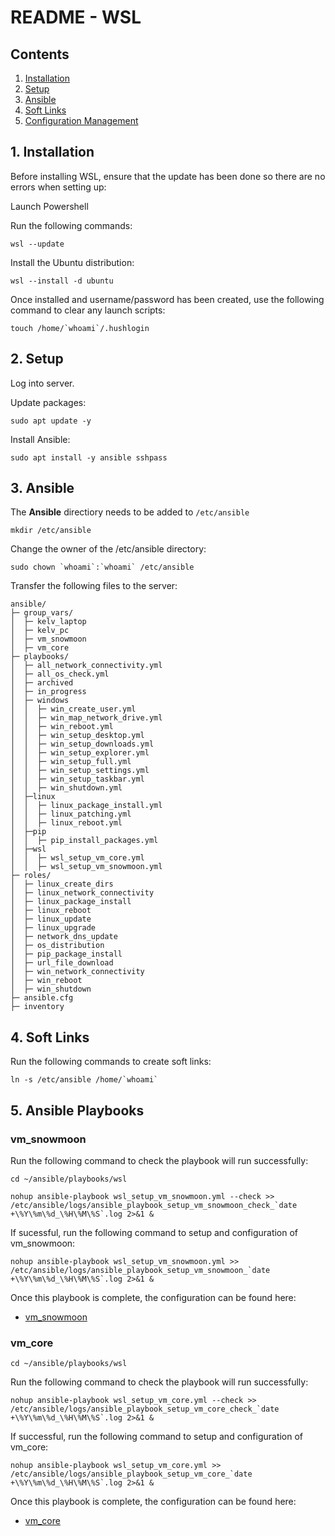 # README - WSL

## Contents

1. [Installation](#1-installation)
2. [Setup](#2-setup)
3. [Ansible](#3-ansible)
4. [Soft Links](#4-soft-links)
5. [Configuration Management](#5-configuration-management)

## 1. Installation

Before installing WSL, ensure that the update has been done so there are no errors when setting up:

Launch Powershell

Run the following commands:

```
wsl --update
```
Install the Ubuntu distribution:
```
wsl --install -d ubuntu
```
Once installed and username/password has been created, use the following command to clear any launch scripts:
```
touch /home/`whoami`/.hushlogin
```

## 2. Setup

Log into server.

Update packages:

```
sudo apt update -y
```

Install Ansible:

```
sudo apt install -y ansible sshpass
```

## 3. Ansible

The **Ansible** directiory needs to be added to ```/etc/ansible```

```
mkdir /etc/ansible
```

Change the owner of the /etc/ansible directory:

```
sudo chown `whoami`:`whoami` /etc/ansible
```

Transfer the following files to the server:

```
ansible/
├─ group_vars/
│  ├─ kelv_laptop
│  ├─ kelv_pc
│  ├─ vm_snowmoon
│  ├─ vm_core
├─ playbooks/
│  ├─ all_network_connectivity.yml
│  ├─ all_os_check.yml
│  ├─ archived
│  ├─ in_progress
│  ├─ windows
│  │  ├─ win_create_user.yml
│  │  ├─ win_map_network_drive.yml
│  │  ├─ win_reboot.yml
│  │  ├─ win_setup_desktop.yml
│  │  ├─ win_setup_downloads.yml
│  │  ├─ win_setup_explorer.yml
│  │  ├─ win_setup_full.yml
│  │  ├─ win_setup_settings.yml
│  │  ├─ win_setup_taskbar.yml
│  │  ├─ win_shutdown.yml
│  ├─linux
│  │  ├─ linux_package_install.yml
│  │  ├─ linux_patching.yml
│  │  ├─ linux_reboot.yml
│  ├─pip
│  │  ├─ pip_install_packages.yml
│  ├─wsl
│  │  ├─ wsl_setup_vm_core.yml
│  │  ├─ wsl_setup_vm_snowmoon.yml
├─ roles/
│  ├─ linux_create_dirs
│  ├─ linux_network_connectivity
│  ├─ linux_package_install
│  ├─ linux_reboot
│  ├─ linux_update
│  ├─ linux_upgrade
│  ├─ network_dns_update
│  ├─ os_distribution
│  ├─ pip_package_install
│  ├─ url_file_download
│  ├─ win_network_connectivity
│  ├─ win_reboot
│  ├─ win_shutdown
├─ ansible.cfg
├─ inventory
```

## 4. Soft Links

Run the following commands to create soft links:

```
ln -s /etc/ansible /home/`whoami`
```

## 5. Ansible Playbooks

### vm_snowmoon

Run the following command to check the playbook will run successfully:

```
cd ~/ansible/playbooks/wsl
```

```
nohup ansible-playbook wsl_setup_vm_snowmoon.yml --check >> /etc/ansible/logs/ansible_playbook_setup_vm_snowmoon_check_`date +\%Y\%m\%d_\%H\%M\%S`.log 2>&1 &
```

If sucessful, run the following command to setup and configuration of vm_snowmoon:

```
nohup ansible-playbook wsl_setup_vm_snowmoon.yml >> /etc/ansible/logs/ansible_playbook_setup_vm_snowmoon_`date +\%Y\%m\%d_\%H\%M\%S`.log 2>&1 &
```

Once this playbook is complete, the configuration can be found here:

* [vm_snowmoon](README_vm_snowmoon.md)

### vm_core

```
cd ~/ansible/playbooks/wsl
```

Run the following command to check the playbook will run successfully:

```
nohup ansible-playbook wsl_setup_vm_core.yml --check >> /etc/ansible/logs/ansible_playbook_setup_vm_core_check_`date +\%Y\%m\%d_\%H\%M\%S`.log 2>&1 &
```

If successful, run the following command to setup and configuration of vm_core:

```
nohup ansible-playbook wsl_setup_vm_core.yml >> /etc/ansible/logs/ansible_playbook_setup_vm_core_`date +\%Y\%m\%d_\%H\%M\%S`.log 2>&1 &
```

Once this playbook is complete, the configuration can be found here:

* [vm_core](README_vm_core.md)